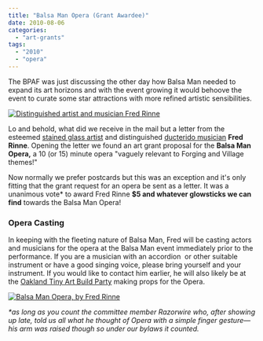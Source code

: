 ```yaml
---
title: "Balsa Man Opera (Grant Awardee)"
date: 2010-08-06
categories: 
  - "art-grants"
tags: 
  - "2010"
  - "opera"
---
```


The BPAF was just discussing the other day how Balsa Man needed to expand its art horizons and with the event growing it would behoove the event to curate some star attractions with more refined artistic sensibilities.

[![Distinguished artist and musician Fred Rinne](/images/n714226191_1258561_2586-218x300.jpg "Distinguished artist and musician Fred Rinne")](http://balsaman.org/wp-content/uploads/2010/08/n714226191_1258561_2586.jpg)

Lo and behold, what did we receive in the mail but a letter from the esteemed [stained glass artist](http://www.flickr.com/photos/41894173601@N01/4780453577/in/set-72157624465363116/) and distinguished [ducterido musician](http://www.flickr.com/photos/headlouse/4775078538/in/set-72157624447111820/) **Fred Rinne**. Opening the letter we found an art grant proposal for the **Balsa Man Opera,** a 10 (or 15) minute opera "vaguely relevant to Forging and Village themes!"

Now normally we prefer postcards but this was an exception and it's only fitting that the grant request for an opera be sent as a letter. It was a unanimous vote\* to award Fred Rinne **$5 and whatever glowsticks we can find** towards the Balsa Man Opera!

### Opera Casting

In keeping with the fleeting nature of Balsa Man, Fred will be casting actors and musicians for the opera at the Balsa Man event immediately prior to the performance. If you are a musician with an accordion  or other suitable instrument or have a good singing voice, please bring yourself and your instrument. If you would like to contact him earlier, he will also likely be at the [Oakland Tiny Art Build Party](http://balsaman.org/2010/07/tiny-art-build-party-oakland-aug-8th/) making props for the Opera.

[![Balsa Man Opera, by Fred Rinne](/images/Balsa-Man-Opera.jpg "Balsa Man Opera, by Fred Rinne")](http://balsaman.org/wp-content/uploads/2010/08/Balsa-Man-Opera.jpg "Balsa Man Opera, by Fred Rinne")

_\*as long as you count the committee member Razorwire who, after showing up late, told us all what he thought of Opera with a simple finger gesture—his arm was raised though so under our bylaws it counted._
